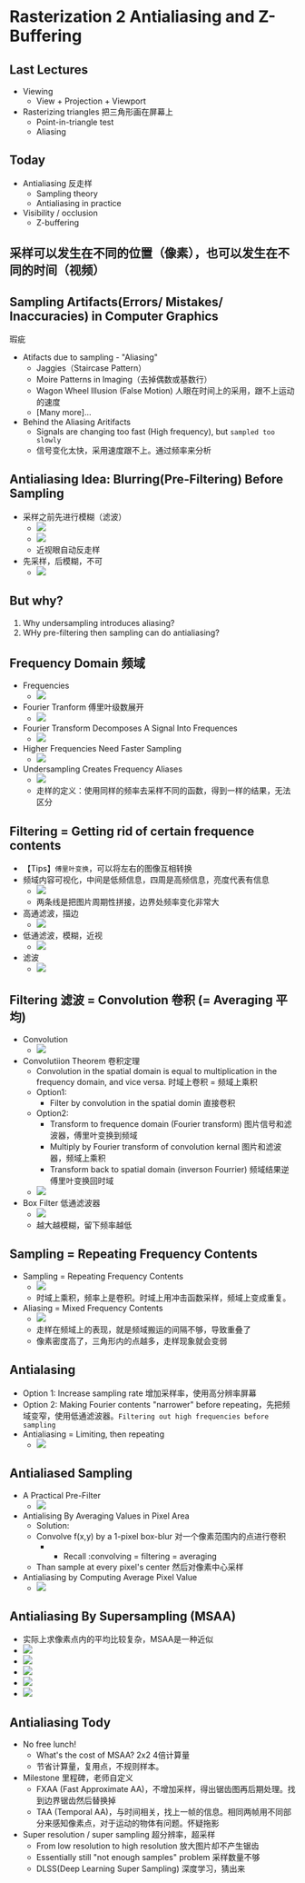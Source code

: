 # Rasterization 2 Antialiasing and Z-Buffering

## Last Lectures
* Viewing
  * View + Projection + Viewport
* Rasterizing triangles 把三角形画在屏幕上
  * Point-in-triangle test
  * Aliasing

## Today
* Antialiasing 反走样
  * Sampling theory
  * Antialiasing in practice
* Visibility / occlusion
  * Z-buffering

## 采样可以发生在不同的位置（像素），也可以发生在不同的时间（视频）

## Sampling Artifacts(Errors/ Mistakes/ Inaccuracies) in Computer Graphics
瑕疵
* Atifacts due to sampling - "Aliasing"
  * Jaggies（Staircase Pattern）
  * Moire Patterns in Imaging（去掉偶数或基数行）
  * Wagon Wheel Illusion (False Motion) 人眼在时间上的采用，跟不上运动的速度
  * [Many more]...
* Behind the Aliasing Aritifacts
  * Signals are changing too fast (High frequency), but `sampled too slowly`
  * 信号变化太快，采用速度跟不上。通过频率来分析

## Antialiasing Idea: Blurring(Pre-Filtering) Before Sampling
* 采样之前先进行模糊（滤波）
  * ![](Media/光栅化_深度测试与抗锯齿/2020-12-30-22-19-49.png)
  * ![](Media/光栅化_深度测试与抗锯齿/2020-12-30-22-23-38.png)
  * 近视眼自动反走样
* 先采样，后模糊，不可
  * ![](Media/光栅化_深度测试与抗锯齿/2020-12-30-22-25-02.png)

## But why?
1. Why undersampling introduces aliasing?
2. WHy pre-filtering then sampling can do antialiasing?

## Frequency Domain 频域
* Frequencies
  * ![](Media/光栅化_深度测试与抗锯齿/2020-12-30-22-29-20.png)
* Fourier Tranform 傅里叶级数展开
  * ![](Media/光栅化_深度测试与抗锯齿/2020-12-30-22-29-57.png)
* Fourier Transform Decomposes A Signal Into Frequences
  * ![](Media/光栅化_深度测试与抗锯齿/2020-12-30-22-33-34.png)
* Higher Frequencies Need Faster Sampling
  * ![](Media/光栅化_深度测试与抗锯齿/2020-12-30-22-36-43.png)
* Undersampling Creates Frequency Aliases
  * ![](Media/光栅化_深度测试与抗锯齿/2020-12-30-22-38-51.png)
  * 走样的定义：使用同样的频率去采样不同的函数，得到一样的结果，无法区分

## Filtering = Getting rid of certain frequence contents
* 【Tips】`傅里叶变换`，可以将左右的图像互相转换
* 频域内容可视化，中间是低频信息，四周是高频信息，亮度代表有信息
  * ![](Media/光栅化_深度测试与抗锯齿/2020-12-30-22-43-12.png)
  * 两条线是把图片周期性拼接，边界处频率变化非常大
* 高通滤波，描边
  * ![](Media/光栅化_深度测试与抗锯齿/2020-12-30-22-48-13.png)
* 低通滤波，模糊，近视
  * ![](Media/光栅化_深度测试与抗锯齿/2020-12-30-22-50-14.png)
* 滤波
  * ![](Media/光栅化_深度测试与抗锯齿/2020-12-30-22-52-09.png)

## Filtering 滤波 = Convolution 卷积 (= Averaging 平均)
* Convolution
  * ![](Media/光栅化_深度测试与抗锯齿/2020-12-30-22-56-49.png)
* Convolutiion Theorem 卷积定理
  * Convolution in the spatial domain is equal to multiplication in the frequency domain, and vice versa. 时域上卷积 = 频域上乘积
  * Option1:
    * Filter by convolution in the spatial domin 直接卷积
  * Option2:
    * Transform to frequence domain (Fourier transform) 图片信号和滤波器，傅里叶变换到频域
    * Multiply by Fourier transform of convolution kernal 图片和滤波器，频域上乘积
    * Transform back to spatial domain (inverson Fourrier) 频域结果逆傅里叶变换回时域
  * ![](Media/光栅化_深度测试与抗锯齿/2020-12-30-23-03-37.png)
* Box Filter 低通滤波器
  * ![](Media/光栅化_深度测试与抗锯齿/2020-12-30-23-09-15.png)
  * 越大越模糊，留下频率越低

## Sampling = Repeating Frequency Contents
* Sampling = Repeating Frequency Contents
  * ![](Media/光栅化_深度测试与抗锯齿/2020-12-30-23-13-03.png)
  * 时域上乘积，频率上是卷积。时域上用冲击函数采样，频域上变成重复。
* Aliasing = Mixed Frequency Contents
  * ![](Media/光栅化_深度测试与抗锯齿/2020-12-30-23-16-11.png)
  * 走样在频域上的表现，就是频域搬运的间隔不够，导致重叠了
  * 像素密度高了，三角形内的点越多，走样现象就会变弱

## Antialasing
* Option 1: Increase sampling rate 增加采样率，使用高分辨率屏幕
* Option 2: Making Fourier contents "narrower" before repeating，先把频域变窄，使用低通滤波器。`Filtering out high frequencies before sampling`
* Antialiasing = Limiting, then repeating
  * ![](Media/光栅化_深度测试与抗锯齿/2020-12-30-23-23-02.png)

## Antialiased Sampling
* A Practical Pre-Filter
  * ![](Media/光栅化_深度测试与抗锯齿/2020-12-30-23-31-46.png)
* Antialising By Averaging Values in Pixel Area
  * Solution:
  * Convolve f(x,y) by a 1-pixel box-blur 对一个像素范围内的点进行卷积
    * - Recall :convolving = filtering = averaging
  * Than sample at every pixel's center 然后对像素中心采样
* Antialiasing by Computing Average Pixel Value
  * ![](Media/光栅化_深度测试与抗锯齿/2020-12-30-23-35-04.png)

## Antialiasing By Supersampling (MSAA)
* 实际上求像素点内的平均比较复杂，MSAA是一种近似
* ![](Media/光栅化_深度测试与抗锯齿/2020-12-30-23-39-12.png)
* ![](Media/光栅化_深度测试与抗锯齿/2020-12-30-23-39-25.png)
* ![](Media/光栅化_深度测试与抗锯齿/2020-12-30-23-39-39.png)
* ![](Media/光栅化_深度测试与抗锯齿/2020-12-30-23-39-49.png)
* ![](Media/光栅化_深度测试与抗锯齿/2020-12-30-23-40-04.png)

## Antialiasing Tody
* No free lunch!
  * What's the cost of MSAA? 2x2 4倍计算量
  * 节省计算量，复用点，不规则样本。
* Milestone 里程碑，老师自定义
  * FXAA (Fast Approximate AA)，不增加采样，得出锯齿图再后期处理。找到边界锯齿然后替换掉
  * TAA (Temporal AA)，与时间相关，找上一帧的信息。相同两帧用不同部分来感知像素点，对于运动的物体有问题。怀疑拖影
* Super resolution / super sampling 超分辨率，超采样
  * From low resolution to high resolution 放大图片却不产生锯齿
  * Essentially still "not enough samples" problem 采样数量不够
  * DLSS(Deep Learning Super Sampling) 深度学习，猜出来

